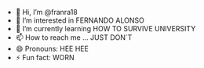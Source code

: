 - 👋 Hi, I’m @franra18
- 👀 I’m interested in FERNANDO ALONSO
- 🌱 I’m currently learning HOW TO SURVIVE UNIVERSITY
- 📫 How to reach me ... JUST DON´T
- 😄 Pronouns: HEE HEE
- ⚡ Fun fact: WORN

<!---
franra18/franra18 is a ✨ special ✨ repository because its `README.md` (this file) appears on your GitHub profile.
You can click the Preview link to take a look at your changes.
--->
